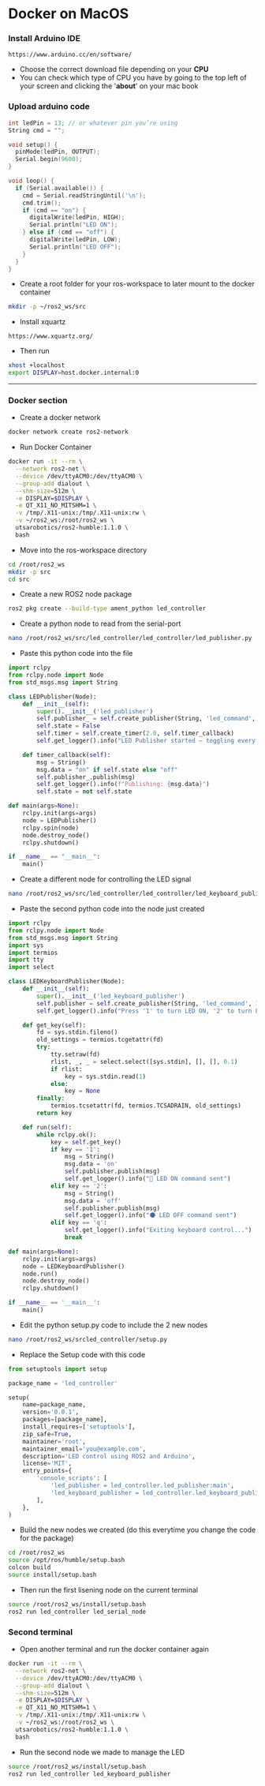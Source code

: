 # Docker on MacOS

### Install Arduino IDE
```
https://www.arduino.cc/en/software/
```
- Choose the correct download file depending on your **CPU**
- You can check which type of CPU you have by going to the top left of your screen and clicking the '**about**' on your mac book

### Upload arduino code
```c
int ledPin = 13; // or whatever pin you’re using
String cmd = "";

void setup() {
  pinMode(ledPin, OUTPUT);
  Serial.begin(9600);
}

void loop() {
  if (Serial.available()) {
    cmd = Serial.readStringUntil('\n');
    cmd.trim();
    if (cmd == "on") {
      digitalWrite(ledPin, HIGH);
      Serial.println("LED ON");
    } else if (cmd == "off") {
      digitalWrite(ledPin, LOW);
      Serial.println("LED OFF");
    }
  }
}
```

- Create a root folder for your ros-workspace to later mount to the docker container
```bash
mkdir -p ~/ros2_ws/src
```

- Install xquartz 
```
https://www.xquartz.org/
```

- Then run 
```bash
xhost +localhost
export DISPLAY=host.docker.internal:0
```
---
### Docker section
- Create a docker network
```bash
docker network create ros2-network
```
-  Run Docker Container
```bash
docker run -it --rm \
  --network ros2-net \
  --device /dev/ttyACM0:/dev/ttyACM0 \
  --group-add dialout \
  --shm-size=512m \
  -e DISPLAY=$DISPLAY \
  -e QT_X11_NO_MITSHM=1 \
  -v /tmp/.X11-unix:/tmp/.X11-unix:rw \
  -v ~/ros2_ws:/root/ros2_ws \
  utsarobotics/ros2-humble:1.1.0 \
  bash
```

- Move into the ros-workspace directory
```bash
cd /root/ros2_ws
mkdir -p src
cd src

```

- Create a new ROS2 node package
```bash
ros2 pkg create --build-type ament_python led_controller
```

- Create a python node to read from the serial-port
```bash
nano /root/ros2_ws/src/led_controller/led_controller/led_publisher.py
```

- Paste this python code into the file
```python
import rclpy
from rclpy.node import Node
from std_msgs.msg import String

class LEDPublisher(Node):
    def __init__(self):
        super().__init__('led_publisher')
        self.publisher_ = self.create_publisher(String, 'led_command', 10)
        self.state = False
        self.timer = self.create_timer(2.0, self.timer_callback)
        self.get_logger().info("LED Publisher started — toggling every 2 seconds")

    def timer_callback(self):
        msg = String()
        msg.data = "on" if self.state else "off"
        self.publisher_.publish(msg)
        self.get_logger().info(f"Publishing: {msg.data}")
        self.state = not self.state

def main(args=None):
    rclpy.init(args=args)
    node = LEDPublisher()
    rclpy.spin(node)
    node.destroy_node()
    rclpy.shutdown()

if __name__ == "__main__":
    main()
```

- Create a different node for controlling the LED signal
```bash
nano /root/ros2_ws/src/led_controller/led_controller/led_keyboard_publisher.py
```

- Paste the second python code into the node just created
```python
import rclpy
from rclpy.node import Node
from std_msgs.msg import String
import sys
import termios
import tty
import select

class LEDKeyboardPublisher(Node):
    def __init__(self):
        super().__init__('led_keyboard_publisher')
        self.publisher = self.create_publisher(String, 'led_command', 10)
        self.get_logger().info("Press '1' to turn LED ON, '2' to turn LED OFF, 'q' to quit.")

    def get_key(self):
        fd = sys.stdin.fileno()
        old_settings = termios.tcgetattr(fd)
        try:
            tty.setraw(fd)
            rlist, _, _ = select.select([sys.stdin], [], [], 0.1)
            if rlist:
                key = sys.stdin.read(1)
            else:
                key = None
        finally:
            termios.tcsetattr(fd, termios.TCSADRAIN, old_settings)
        return key

    def run(self):
        while rclpy.ok():
            key = self.get_key()
            if key == '1':
                msg = String()
                msg.data = 'on'
                self.publisher.publish(msg)
                self.get_logger().info("🔆 LED ON command sent")
            elif key == '2':
                msg = String()
                msg.data = 'off'
                self.publisher.publish(msg)
                self.get_logger().info("🌑 LED OFF command sent")
            elif key == 'q':
                self.get_logger().info("Exiting keyboard control...")
                break

def main(args=None):
    rclpy.init(args=args)
    node = LEDKeyboardPublisher()
    node.run()
    node.destroy_node()
    rclpy.shutdown()

if __name__ == '__main__':
    main()
```

- Edit the python setup.py code to include the 2 new nodes
```bash
nano /root/ros2_ws/srcled_controller/setup.py
```

- Replace the Setup code with this code
```python
from setuptools import setup

package_name = 'led_controller'

setup(
    name=package_name,
    version='0.0.1',
    packages=[package_name],
    install_requires=['setuptools'],
    zip_safe=True,
    maintainer='root',
    maintainer_email='you@example.com',
    description='LED control using ROS2 and Arduino',
    license='MIT',
    entry_points={
        'console_scripts': [
            'led_publisher = led_controller.led_publisher:main',
            'led_keyboard_publisher = led_controller.led_keyboard_publisher:main',
        ],
    },
)
```

- Build the new nodes we created (do this everytime you change the code for the package)
```bash
cd /root/ros2_ws
source /opt/ros/humble/setup.bash
colcon build
source install/setup.bash
```

- Then run the first lisening node on the current terminal
```bash
source /root/ros2_ws/install/setup.bash
ros2 run led_controller led_serial_node
```

### Second terminal

- Open another terminal and run the docker container again
```bash
docker run -it --rm \
  --network ros2-net \
  --device /dev/ttyACM0:/dev/ttyACM0 \
  --group-add dialout \
  --shm-size=512m \
  -e DISPLAY=$DISPLAY \
  -e QT_X11_NO_MITSHM=1 \
  -v /tmp/.X11-unix:/tmp/.X11-unix:rw \
  -v ~/ros2_ws:/root/ros2_ws \
  utsarobotics/ros2-humble:1.1.0 \
  bash
```

- Run the second node we made to manage the LED
```bash
source /root/ros2_ws/install/setup.bash
ros2 run led_controller led_keyboard_publisher
```
